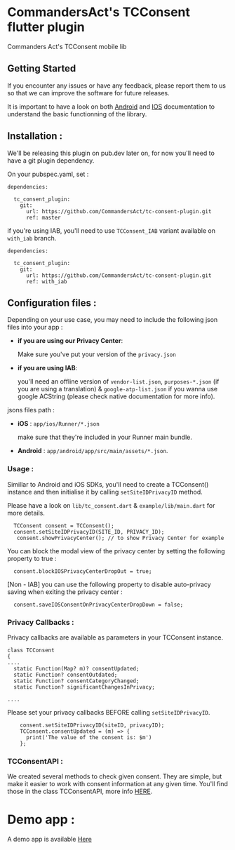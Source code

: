 # CommandersAct's TCConsent flutter plugin

Commanders Act's TCConsent mobile lib

## Getting Started

If you encounter any issues or have any feedback, please report them to us so that we can improve the software for future releases.

It is important to have a look on both [Android](https://github.com/CommandersAct/AndroidV5/tree/master/TCConsent) and [IOS](https://github.com/CommandersAct/iosv5/tree/master/TCConsent) documentation to understand the basic functionning of the library. 

## Installation : 

We'll be releasing this plugin on pub.dev later on, for now you'll need to have a git plugin dependency. 

On your pubspec.yaml, set : 

```
dependencies:

  tc_consent_plugin:
    git:
      url: https://github.com/CommandersAct/tc-consent-plugin.git
      ref: master
```

if you're using IAB, you'll need to use `TCConsent_IAB` variant available on `with_iab` branch.

```
dependencies:

  tc_consent_plugin:
    git:
      url: https://github.com/CommandersAct/tc-consent-plugin.git
      ref: with_iab
```

## Configuration files :

Depending on your use case, you may need to include the following json files into your app : 

- **if you are using our Privacy Center**: 

   Make sure you've put your version of the `privacy.json`

- **if you are using IAB**: 
   
   you'll need an offline version of `vendor-list.json`, `purposes-*.json` (if you are using a translation) & `google-atp-list.json` if you wanna use google ACString (please check native documentation for more info).
   

jsons files path : 

- **iOS** : ```app/ios/Runner/*.json```  

  make sure that they're included in your Runner main bundle.

- **Android** : ```app/android/app/src/main/assets/*.json```.

### Usage : 

Simillar to Android and iOS SDKs, you'll need to create a TCConsent() instance and then initialise it by calling `setSiteIDPrivacyID` method.

Please have a look on `lib/tc_consent.dart` & `example/lib/main.dart` for more details. 

```
  TCConsent consent = TCConsent();
  consent.setSiteIDPrivacyID(SITE_ID, PRIVACY_ID);
   consent.showPrivacyCenter(); // to show Privacy Center for example
```

You can block the modal view of the privacy center by setting the following property to true : 

```
  consent.blockIOSPrivacyCenterDropOut = true;
```

[Non - IAB] you can use the following property to disable auto-privacy saving when exiting the privacy center : 

```
  consent.saveIOSConsentOnPrivacyCenterDropDown = false;
```


### Privacy Callbacks : 

Privacy callbacks are available as parameters in your TCConsent instance. 

```
class TCConsent
{
....
  static Function(Map? m)? consentUpdated;
  static Function? consentOutdated;
  static Function? consentCategoryChanged;
  static Function? significantChangesInPrivacy;

....
```
Please set your privacy callbacks BEFORE calling `setSiteIDPrivacyID`. 

```
    consent.setSiteIDPrivacyID(siteID, privacyID);
    TCConsent.consentUpdated = (m) => {
      print('The value of the consent is: $m')
    };
```

### TCConsentAPI : 

We created several methods to check given consent. They are simple, but make it easier to work with consent information at any given time. You'll find those in the class TCConsentAPI, more info [HERE](https://github.com/CommandersAct/iOSV5/tree/master/TCConsent#consent-internal-api). 



# Demo app :

A demo app is available [Here](https://github.com/CommandersAct/TCMobileDemo-flutter)
